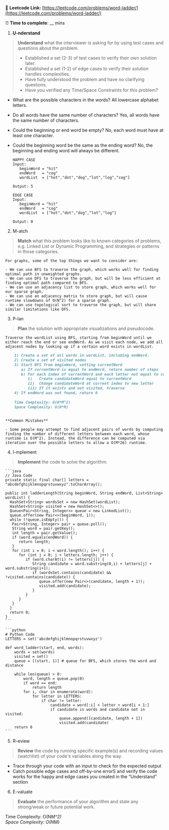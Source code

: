 🔗 **Leetcode Link:** [https://leetcode.com/problems/word-ladder/](https://leetcode.com/problems/word-ladder/)

⏰ **Time to complete**: __ mins

1. **U-nderstand**

> **Understand** what the interviewer is asking for by using test cases and questions about the problem.
> 
> - Established a set (2-3) of test cases to verify their own solution later.
> - Established a set (1-2) of edge cases to verify their solution handles complexities.
> - Have fully understood the problem and have no clarifying questions.
> - Have you verified any Time/Space Constraints for this problem?

- What are the possible characters in the words?
All lowercase alphabet letters.

- Do all words have the same number of characters?
Yes, all words have the same number of characters.

- Could the beginning or end word be empty?
No, each word must have at least one character.

- Could the beginning word be the same as the ending word?
No, the beginning and ending word will always be different.
    
    ```
    HAPPY CASE
    Input:
       beginWord = "hit"
       endWord   = "cog"
       wordList  = ["hot","dot","dog","lot","log","cog"]
    
    Output: 5
    
    EDGE CASE
    Input:
       beginWord = "hit"
       endWord   = "cog"
       wordList  = ["hot","dot","dog","lot","log"]
    
    Output: 0
    ```
    
2. M-atch

> **Match** what this problem looks like to known categories of problems, e.g. Linked List or Dynamic Programming, and strategies or patterns in those categories.
    
    For graphs, some of the top things we want to consider are:
    
    - We can use BFS to traverse the graph, which works well for finding optimal path in unweighted graphs.
    - We can use DFS to traverse the graph, but will be less efficient at finding optimal path compared to BFS.
    - We can use an adjacency list to store graph, which works well for our sparse graph.
    - We can use an adjacency matrix to store graph, but will cause runtime slowdowns of O(N^2) for a sparse graph.
    - We can use topological sort to traverse the graph, but will share similar limitations like DFS.

3. P-lan
    
> **Plan** the solution with appropriate visualizations and pseudocode.

    Traverse the wordList using BFS, starting from beginWord until we either reach the end or see endWord. As we visit each node, we add all adjacent nodes by looking up if a certain word exists in wordList.
    

```markdown
    1) Create a set of all words in wordList, including endWord.
    2) Create a set of visited nodes
    3) Start BFS from beginWord, setting currentWord
       a) If currentWord is equal to endWord, return number of steps
       b) For each index of currentWord and each letter not equal to currentWord at index
          i)   Create candidateWord equal to currentWord
          ii)  Change candidateWord at current index to new letter
          iii) If it exists and not visited, traverse
    4) If endWord was not found, return 0
    
    Time Complexity: O(N*M^2)
    Space Complexity: O(N*M)
    
```

    **Common Mistakes**
    
    - Some people may attempt to find adjacent pairs of words by computing finding the number of different letters between each word, whose runtime is O(M^2). Instead, the difference can be computed via iteration over the possible letters to allow a O(M*26) runtime.

4. I-mplement

> **Implement** the code to solve the algorithm.
    
    ```java
    // Java Code
    private static final char[] letters = "abcdefghijklmnopqrstuvwxyz".toCharArray();
    
    public int ladderLength(String beginWord, String endWord, List<String> wordList) {
      HashSet<String> wordsSet = new HashSet(wordList);
      HashSet<String> visited = new HashSet<>();
      Queue<Pair<String, Integer>> queue = new LinkedList();
      queue.offer(new Pair<>(beginWord, 1));
      while (!queue.isEmpty()) {
       Pair<String, Integer> pair = queue.poll();
       String word = pair.getKey();
       int length = pair.getValue();
       if (word.equals(endWord)) {
          return length;
       }
       for (int i = 0; i < word.length(); i++) {
          for (int j = 0; j < letters.length; j++) {
             if (word.charAt(i) != letters[j]) {
                String candidate = word.substring(0,i) + letters[j] + word.substring(i+1);
                if (wordsSet.contains(candidate) && !visited.contains(candidate)) {
                   queue.offer(new Pair<>(candidate, length + 1));
                   visited.add(candidate);
                }
             }
          }
       }
      }
      return 0;
    }
    ```
    
    ```python
    # Python Code
    LETTERS = set('abcdefghijklmnopqrstuvwxyz')
    
    def word_ladder(start, end, words):
        words = set(words)
        visited = set()
        queue = [(start, 1)] # queue for BFS, which stores the word and distance
    
        while len(queue) > 0:
            word, length = queue.pop(0)
            if word == end:
                return length
            for i, char in enumerate(word):
                for letter in LETTERS:
                    if char != letter:
                        candidate = word[:i] + letter + word[i + 1:]
                        if candidate in words and candidate not in visited:
                            queue.append([candidate, length + 1])
                            visited.add(candidate)
        return 0
    ```
    
5. R-eview
    
> **Review** the code by running specific example(s) and recording values (watchlist) of your code's variables along the way.

- Trace through your code with an input to check for the expected output
- Catch possible edge cases and off-by-one errorS and verify the code works for the happy and edge cases you created in the “Understand” section

    
6. E-valuate

> **Evaluate** the performance of your algorithm and state any strong/weak or future potential work.

Time Complexity: O(N*M^2)
<br>
Space Complexity: O(N*M)
